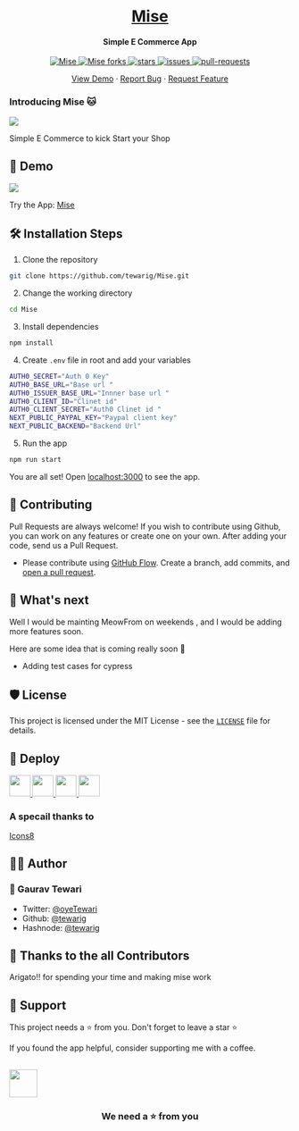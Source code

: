 <p align="center">
  <a href="https://mise.gauravtewari.xyz/">
   <h1 align="center">Mise</h1>
  </a>
</p>

<h4 align="center"> Simple E Commerce App</h4>

<p align="center">
<a href="https://github.com/tewarig/mise/blob/master/LICENSE" target="blank">
<img src="https://img.shields.io/github/license/tewarig/Mise?style=flat-square" alt="Mise" />
</a>
<a href="https://github.com/tewarig/mise/fork" target="blank">
<img src="https://img.shields.io/github/forks/tewarig/Mise?style=flat-square" alt="Mise forks"/>
</a>
<a href="https://github.com/tewarig/mise/stargazers" target="blank">
<img src="https://img.shields.io/github/stars/tewarig/Mise?style=flat-square" alt=" stars"/>
</a>
<a href="https://github.com/tewarig/mise/issues" target="blank">
<img src="https://img.shields.io/github/issues/tewarig/mise?style=flat-square" alt="issues"/>
</a>
<a href="https://github.com/tewarig/mise/pulls" target="blank">
<img src="https://img.shields.io/github/issues-pr/tewarig/mise?style=flat-square" alt=" pull-requests"/>
</a>


</p>



<p align="center">
    <a href="https://mise.gauravtewari.xyz" target="blank">View Demo</a>
    ·
    <a href="https://github.com/tewarig/mise/issues/new/choose">Report Bug</a>
    ·
    <a href="https://github.com/tewarig/mise/issues/new/choose">Request Feature</a>
</p>

### Introducing Mise   🐱
<img src="https://cdn.hashnode.com/res/hashnode/image/upload/v1639772184315/WhEie0yUI.gif"/>

Simple E Commerce to kick Start your Shop


## 🚀 Demo

<a href="https://mise.gauravtewari.xyz/" target="blank">
<img src="https://cdn.hashnode.com/res/hashnode/image/upload/v1639772184315/WhEie0yUI.gif" />
</a>

Try the App: [Mise](https://www.mise.gauravtewari.xyz/)





## 🛠️ Installation Steps

1. Clone the repository

```bash
git clone https://github.com/tewarig/Mise.git
```

2. Change the working directory

```bash
cd Mise
```

3. Install dependencies

```bash
npm install
```

4. Create `.env` file in root and add your variables

```bash
AUTH0_SECRET="Auth 0 Key"
AUTH0_BASE_URL="Base url "
AUTH0_ISSUER_BASE_URL="Innner base url "
AUTH0_CLIENT_ID="Clinet id"
AUTH0_CLIENT_SECRET="Auth0 Clinet id "
NEXT_PUBLIC_PAYPAL_KEY="Paypal client key"
NEXT_PUBLIC_BACKEND="Backend Url"

```

5. Run the app

```bash
npm run start
```

You are all set! Open [localhost:3000](http://localhost:3000/) to see the app.

## 🍰 Contributing

Pull Requests are always welcome! 
If you wish to contribute using Github, you can work on any features  or create one on your own. After adding your code, send us a Pull Request.


- Please contribute using [GitHub Flow](https://guides.github.com/introduction/flow). Create a branch, add commits, and [open a pull request](https://github.com/tewarig/mise/compare).





## 🌈 What's next

Well I would be mainting MeowFrom  on weekends , and I would be adding more features soon.

Here are some idea that is coming really soon 👀

- Adding test cases for cypress



## 🛡️ License

This project is licensed under the MIT License - see the [`LICENSE`](LICENSE) file for details.

## 🦄 Deploy

<a href="https://vercel.com/new/project?template=https://github.com/tewarig/mise">
<img src="./MeowForm Badge Final.svg" height="37.5px" />
</a>
<a href="https://vercel.com/new/project?template=https://github.com/tewarig/mise">
<img src="https://vercel.com/button" height="37.5px" />
</a>
<a href="https://app.netlify.com/start/deploy?repository=https://github.com/tewarig/mise">
<img src="https://www.netlify.com/img/deploy/button.svg" height="37.5px" />
</a>
<a href="https://cloud.digitalocean.com/apps/new?repo=https://github.com/tewarig/mise">
<img src="https://camo.githubusercontent.com/df21703b4229f8d44f76c2d56073657a4ab450ca4566ba5d24d05bf528c298f8/68747470733a2f2f7777772e6465706c6f79746f646f2e636f6d2f646f2d62746e2d626c75652e737667" height="37.5px" />
</a>


### A specail thanks to 

[Icons8](https://icons8.com/illustrations)

## 👨‍💻 Author

### 👤 Gaurav Tewari

- Twitter: [@oyeTewari](https://twitter.com/oyeTewari)
- Github: [@tewarig](https://github.com/tewarig)
- Hashnode: [@tewarig](https://hashnode.com/@tewarig)

## 💪 Thanks to the all Contributors

Arigato!! for spending your time and making mise work 

## 🙏 Support

This project needs a ⭐️ from you. Don't forget to leave a star ⭐️

If you found the app helpful, consider supporting me with a coffee.

<a href="buymeacoffee.com/tewarig"><img src="https://cdn.buymeacoffee.com/buttons/v2/default-yellow.png" height="50px">
</a>
---

<h3 align="center">
We need a ⭐️ from you
</h3>



